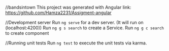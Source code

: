 
//bandsintown
This project was generated with Angular
link: https://github.com/Hamza2231/Assigment-angular

//Development server
Run `ng serve` for a dev server. (It will run on (localhost:4200))
Run `ng g s search` to create a Service.
Run `ng g c search` to create component

//Running unit tests
Run `ng test` to execute the unit tests via karma.


